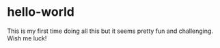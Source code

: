 # hello-world


This is my first time doing all this but it seems pretty fun and challenging.
Wish me luck!

